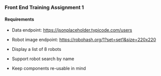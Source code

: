 ### Front End Training Assignment 1

#### Requirements

- Data endpoint: https://jsonplaceholder.typicode.com/users

- Robot image endpoint: https://robohash.org/1?set=set1&size=220x220

- Display a list of 8 robots

- Support robot search by name

- Keep components re-usable in mind
